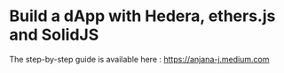 # Build a dApp with Hedera, ethers.js and SolidJS

The step-by-step guide is available here : https://anjana-j.medium.com



